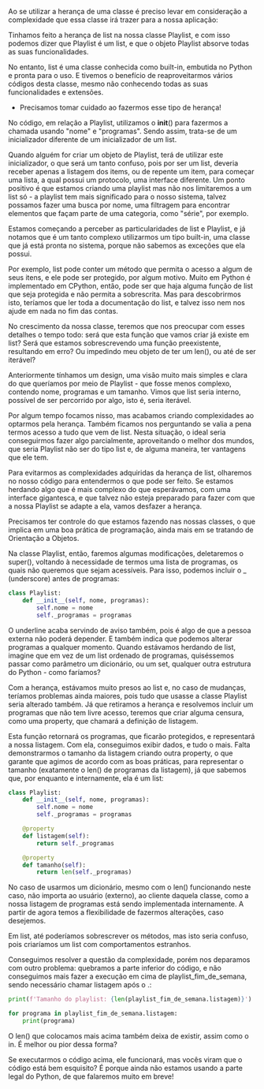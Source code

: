 Ao se utilizar a herança de uma classe é preciso levar em consideração a complexidade que essa classe irá trazer para a nossa aplicação:

Tinhamos feito a herança  de list na nossa classe Playlist, e com isso podemos dizer que Playlist é um list, e que o objeto Playlist absorve
todas as suas funcionalidades.

No entanto, list é uma classe conhecida como built-in, embutida no Python e pronta para o uso. E tivemos o benefício de reaproveitarmos vários códigos desta classe,
mesmo não conhecendo todas as suas funcionalidades e extensões. 

* Precisamos tomar cuidado ao fazermos esse tipo de herança!

No código, em relação a Playlist, utilizamos o __init__() para fazermos a chamada usando "nome" e "programas". Sendo assim, trata-se de um inicializador diferente de um inicializador de um
list.

Quando alguém for criar um objeto  de Playlist, terá de utilizar este inicializador, o que será um tanto confuso, pois por ser um list, deveria receber apenas a listagem dos items, ou de repente
um item, para começar uma lista, a qual possui um protocolo, uma interface diferente.
Um ponto positivo é que estamos criando uma playlist mas não nos limitaremos a um list só - a playlist tem mais significado para o nosso sistema, talvez possamos fazer uma busca por nome, uma filtragem para encontrar elementos que façam parte de uma categoria, como "série", por exemplo.

Estamos começando a perceber as particularidades de list e Playlist, e já notamos que é um tanto complexo utilizarmos um tipo built-in, uma classe que já está pronta no sistema, porque não sabemos as exceções que ela possui.

Por exemplo, list pode conter um método que permita o acesso a algum de seus itens, e ele pode ser protegido, por algum motivo. Muito em Python é implementado em CPython, então, pode ser que haja alguma função de list que seja protegida e não permita a sobrescrita. Mas para descobrirmos isto, teríamos que ler toda a documentação do list, e talvez isso nem nos ajude em nada no fim das contas.

No crescimento da nossa classe, teremos que nos preocupar com esses detalhes o tempo todo: será que esta função que vamos criar já existe em list? Será que estamos sobrescrevendo uma função preexistente, resultando em erro? Ou impedindo meu objeto de ter um len(), ou até de ser iterável?

Anteriormente tínhamos um design, uma visão muito mais simples e clara do que queríamos por meio de Playlist - que fosse menos complexo, contendo nome, programas e um tamanho. Vimos que list seria interno, possível de ser percorrido por algo, isto é, seria iterável.

Por algum tempo focamos nisso, mas acabamos criando complexidades ao optarmos pela herança. Também ficamos nos perguntando se valia a pena termos acesso a tudo que vem de list. Nesta situação, o ideal seria conseguirmos fazer algo parcialmente, aproveitando o melhor dos mundos, que seria Playlist não ser do tipo list e, de alguma maneira, ter vantagens que ele tem.

Para evitarmos as complexidades adquiridas da herança de list, olharemos no nosso código para entendermos o que pode ser feito. Se estamos herdando algo que é mais complexo do que esperávamos, com uma interface gigantesca, e que talvez não esteja preparado para fazer com que a nossa Playlist se adapte a ela, vamos desfazer a herança.

Precisamos ter controle do que estamos fazendo nas nossas classes, o que implica em uma boa prática de programação, ainda mais em se tratando de Orientação a Objetos.

Na classe Playlist, então, faremos algumas modificações, deletaremos o super(), voltando à necessidade de termos uma lista de programas, os quais não queremos que sejam acessíveis. Para isso, podemos incluir o _ (underscore) antes de programas:

```python
class Playlist:
    def __init__(self, nome, programas):
        self.nome = nome
        self._programas = programas
```

O underline acaba servindo de aviso também, pois é algo de que a pessoa externa não poderá depender. E também indica que podemos alterar programas a qualquer momento. Quando estávamos herdando de list, imagine que em vez de um list ordenado de programas, quiséssemos passar como parâmetro um dicionário, ou um set, qualquer outra estrutura do Python - como faríamos?

Com a herança, estávamos muito presos ao list e, no caso de mudanças, teríamos problemas ainda maiores, pois tudo que usasse a classe Playlist seria alterado também. Já que retiramos a herança e resolvemos incluir um programas que não tem livre acesso, teremos que criar alguma censura, como uma property, que chamará a definição de listagem.

Esta função retornará os programas, que ficarão protegidos, e representará a nossa listagem. Com ela, conseguimos exibir dados, e tudo o mais. Falta demonstrarmos o tamanho da listagem criando outra property, o que garante que agimos de acordo com as boas práticas, para representar o tamanho (exatamente o len() de programas da listagem), já que sabemos que, por enquanto e internamente, ela é um list:
```python
class Playlist:
    def __init__(self, nome, programas):
        self.nome = nome
        self._programas = programas

    @property
    def listagem(self):
        return self._programas

    @property
    def tamanho(self):
        return len(self._programas)
```
No caso de usarmos um dicionário, mesmo com o len() funcionando neste caso, não importa ao usuário (externo), ao cliente daquela classe, como a nossa listagem de programas está sendo implementada internamente. A partir de agora temos a flexibilidade de fazermos alterações, caso desejemos.

Em list, até poderíamos sobrescrever os métodos, mas isto seria confuso, pois criaríamos um list com comportamentos estranhos.

Conseguimos resolver a questão da complexidade, porém nos deparamos com outro problema: quebramos a parte inferior do código, e não conseguimos mais fazer a execução em cima de playlist_fim_de_semana, sendo necessário chamar listagem após o .:
```python
print(f'Tamanho do playlist: {len(playlist_fim_de_semana.listagem)}')

for programa in playlist_fim_de_semana.listagem:
    print(programa)

```
O len() que colocamos mais acima também deixa de existir, assim como o in. É melhor ou pior dessa forma?

Se executarmos o código acima, ele funcionará, mas vocês viram que o código está bem esquisito? É porque ainda não estamos usando a parte legal do Python, de que falaremos muito em breve!